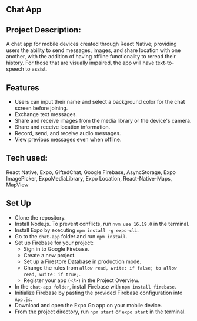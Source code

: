 ## Chat App

## Project Description:
A chat app for mobile devices created through React Native; providing users the ability to send messages, images, and share location with one another, with the addition of having offline functionality to reread their history. For those that are visually impaired, the app will have text-to-speech to assist.

## Features
- Users can input their name and select a background color for the chat screen before joining.
- Exchange text messages.
- Share and receive images from the media library or the device's camera.
- Share and receive location information.
- Record, send, and receive audio messages.
- View previous messages even when offline.

## Tech used:
React Native, Expo, GiftedChat, Google Firebase, AsyncStorage, Expo ImagePicker, ExpoMediaLibrary, Expo Location, React-Native-Maps, MapView

## Set Up
- Clone the repository.
- Install Node.js. To prevent conflicts, run `nvm use 16.19.0` in the terminal.
- Install Expo by executing `npm install -g expo-cli`.
- Go to the `chat-app` folder and run `npm install`.
- Set up Firebase for your project:
    - Sign in to Google Firebase.
    - Create a new project.
    - Set up a Firestore Database in production mode.
    - Change the rules from `allow read, write: if false; to allow read, write: if true;`.
    - Register your app (</>) in the Project Overview.
- In the `chat-app folder`, install Firebase with `npm install firebase`.
- Initialize Firebase by pasting the provided Firebase configuration into `App.js`.
- Download and open the Expo Go app on your mobile device.
- From the project directory, run `npm start` or `expo start` in the terminal.